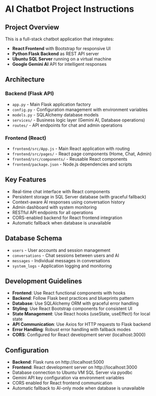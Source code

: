 <!-- Use this file to provide workspace-specific custom instructions to Copilot. For more details, visit https://code.visualstudio.com/docs/copilot/copilot-customization#_use-a-githubcopilotinstructionsmd-file -->

# AI Chatbot Project Instructions

## Project Overview
This is a full-stack chatbot application that integrates:
- **React Frontend** with Bootstrap for responsive UI
- **Python Flask Backend** as REST API server
- **Ubuntu SQL Server** running on a virtual machine
- **Google Gemini AI** API for intelligent responses

## Architecture
### Backend (Flask API)
- `app.py` - Main Flask application factory
- `config.py` - Configuration management with environment variables
- `models.py` - SQLAlchemy database models
- `services/` - Business logic layer (Gemini AI, Database operations)
- `routes/` - API endpoints for chat and admin operations

### Frontend (React)
- `frontend/src/App.js` - Main React application with routing
- `frontend/src/pages/` - React page components (Home, Chat, Admin)
- `frontend/src/components/` - Reusable React components
- `frontend/package.json` - Node.js dependencies and scripts

## Key Features
- Real-time chat interface with React components
- Persistent storage in SQL Server database (with graceful fallback)
- Context-aware AI responses using conversation history
- Admin dashboard with system monitoring
- RESTful API endpoints for all operations
- CORS-enabled backend for React frontend integration
- Automatic fallback when database is unavailable

## Database Schema
- `users` - User accounts and session management
- `conversations` - Chat sessions between users and AI
- `messages` - Individual messages in conversations
- `system_logs` - Application logging and monitoring

## Development Guidelines
- **Frontend**: Use React functional components with hooks
- **Backend**: Follow Flask best practices and blueprints pattern
- **Database**: Use SQLAlchemy ORM with graceful error handling
- **Styling**: Use React Bootstrap components for consistent UI
- **State Management**: Use React hooks (useState, useEffect) for local state
- **API Communication**: Use Axios for HTTP requests to Flask backend
- **Error Handling**: Robust error handling with fallback modes
- **CORS**: Configured for React development server (localhost:3000)

## Configuration
- **Backend**: Flask runs on http://localhost:5000
- **Frontend**: React development server on http://localhost:3000
- Database connection to Ubuntu VM SQL Server via pyodbc
- Gemini API key configuration via environment variables
- CORS enabled for React frontend communication
- Automatic fallback to AI-only mode when database is unavailable

